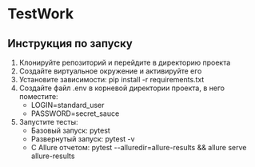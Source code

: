 # TestWork

## Инструкция по запуску

1. Клонируйте репозиторий и перейдите в директорию проекта
2. Создайте виртуальное окружение и активируйте его
3. Установите зависимости: pip install -r requirements.txt
4. Создайте файл .env в корневой директории проекта, в него поместите:
   - LOGIN=standard_user
   - PASSWORD=secret_sauce
6. Запустите тесты:
   - Базовый запуск: pytest
   - Развернутый запуск: pytest -v
   - С Allure отчетом: pytest --alluredir=allure-results && allure serve allure-results
